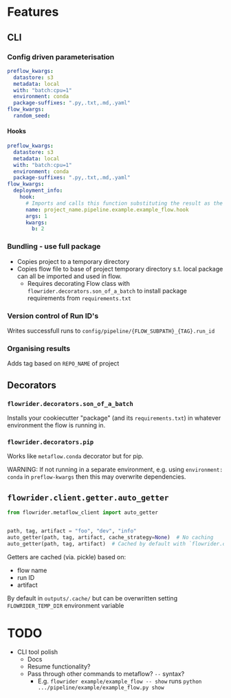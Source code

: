 # Features

## CLI

### Config driven parameterisation

```yaml
preflow_kwargs:
  datastore: s3
  metadata: local
  with: "batch:cpu=1"
  environment: conda
  package-suffixes: ".py,.txt,.md,.yaml"
flow_kwargs:
  random_seed:
```

#### Hooks

```yaml
preflow_kwargs:
  datastore: s3
  metadata: local
  with: "batch:cpu=1"
  environment: conda
  package-suffixes: ".py,.txt,.md,.yaml"
flow_kwargs:
  deployment_info:
    hook:
      # Imports and calls this function substituting the result as the value of `deployment_info`
      name: project_name.pipeline.example.example_flow.hook 
      args: 1
      kwargs:
        b: 2
```

### Bundling - use full package

- Copies project to a temporary directory
- Copies flow file to base of project temporary directory s.t. local package can all be imported and used in flow.
  - Requires decorating Flow class with `flowrider.decorators.son_of_a_batch` to install package requirements from `requirements.txt`

### Version control of Run ID's

Writes successfull runs to `config/pipeline/{FLOW_SUBPATH}_{TAG}.run_id`

### Organising results

Adds tag based on `REPO_NAME` of project

## Decorators

### `flowrider.decorators.son_of_a_batch`

Installs your cookiecutter "package" (and its `requirements.txt`) in whatever environment the flow is running in.

### `flowrider.decorators.pip`

Works like `metaflow.conda` decorator but for pip.

WARNING: If not running in a separate environment, e.g. using `environment: conda` in `preflow-kwargs` then this may overwrite dependencies.

## `flowrider.client.getter.auto_getter`

```python
from flowrider.metaflow_client import auto_getter


path, tag, artifact = "foo", "dev", "info"
auto_getter(path, tag, artifact, cache_strategy=None)  # No caching
auto_getter(path, tag, artifact)  # Cached by default with `flowrider.cache.cache_getter_fn`
```

Getters are cached (via. pickle) based on:
- flow name
- run ID
- artifact

By default in `outputs/.cache/` but can be overwritten setting `FLOWRIDER_TEMP_DIR` environment variable


# TODO

- CLI tool polish
  - Docs
  - Resume functionality?
  - Pass through other commands to metaflow? `--` syntax?
    - E.g. `flowrider example/example_flow -- show` runs `python .../pipeline/example/example_flow.py show`
